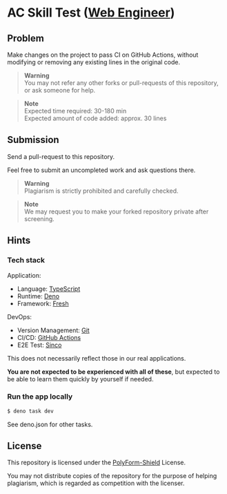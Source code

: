 # AC Skill Test ([Web Engineer](https://activeconnector.notion.site/Active-Connector-Web-Engineer-002bfe6bbd764d5e9790b51651497952))

## Problem

Make changes on the project to pass CI on GitHub Actions, without modifying or
removing any existing lines in the original code.

> **Warning**\
> You may not refer any other forks or pull-requests of this repository, or ask
> someone for help.

> **Note**\
> Expected time required: 30-180 min\
> Expected amount of code added: approx. 30 lines

## Submission

Send a pull-request to this repository.

Feel free to submit an uncompleted work and ask questions there.

> **Warning**\
> Plagiarism is strictly prohibited and carefully checked.

> **Note**\
> We may request you to make your forked repository private after screening.

## Hints

### Tech stack

Application:

- Language: [TypeScript](https://www.typescriptlang.org/)
- Runtime: [Deno](https://deno.land/)
- Framework: [Fresh](https://fresh.deno.dev/)

DevOps:

- Version Management: [Git](https://git-scm.com/)
- CI/CD: [GitHub Actions](https://github.co.jp/features/actions)
- E2E Test: [Sinco](https://drash.land/sinco/)

This does not necessarily reflect those in our real applications.

**You are not expected to be experienced with all of these**, but expected to be
able to learn them quickly by yourself if needed.

### Run the app locally

```sh
$ deno task dev
```

See deno.json for other tasks.

## License

This repository is licensed under the [PolyForm-Shield](LICENSE.md) License.

You may not distribute copies of the repository for the purpose of helping
plagiarism, which is regarded as competition with the licenser.
